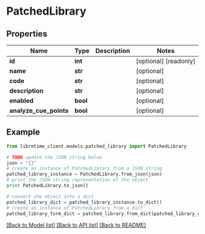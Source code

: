 # PatchedLibrary


## Properties

Name | Type | Description | Notes
------------ | ------------- | ------------- | -------------
**id** | **int** |  | [optional] [readonly] 
**name** | **str** |  | [optional] 
**code** | **str** |  | [optional] 
**description** | **str** |  | [optional] 
**enabled** | **bool** |  | [optional] 
**analyze_cue_points** | **bool** |  | [optional] 

## Example

```python
from libretime_client.models.patched_library import PatchedLibrary

# TODO update the JSON string below
json = "{}"
# create an instance of PatchedLibrary from a JSON string
patched_library_instance = PatchedLibrary.from_json(json)
# print the JSON string representation of the object
print PatchedLibrary.to_json()

# convert the object into a dict
patched_library_dict = patched_library_instance.to_dict()
# create an instance of PatchedLibrary from a dict
patched_library_form_dict = patched_library.from_dict(patched_library_dict)
```
[[Back to Model list]](../README.md#documentation-for-models) [[Back to API list]](../README.md#documentation-for-api-endpoints) [[Back to README]](../README.md)


